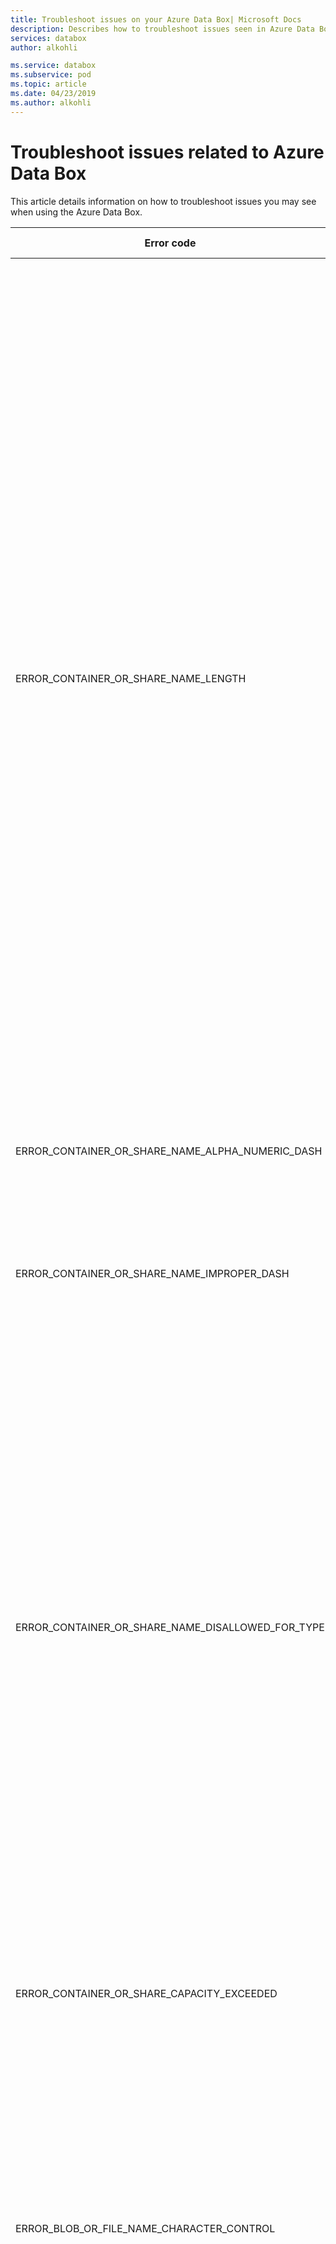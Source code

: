 ```yaml
---
title: Troubleshoot issues on your Azure Data Box| Microsoft Docs 
description: Describes how to troubleshoot issues seen in Azure Data Box when uploading data to Azure.
services: databox
author: alkohli

ms.service: databox
ms.subservice: pod
ms.topic: article
ms.date: 04/23/2019
ms.author: alkohli
---
```


# Troubleshoot issues related to Azure Data Box

This article details information on how to troubleshoot issues you may see when using the Azure Data Box.


|Error code  |Error description  |Suggested resolution  |
|---------|---------|---------|
|ERROR_CONTAINER_OR_SHARE_NAME_LENGTH     |The container or share name must be between 3 and 63 characters.         | The folder under the Data Box (SMB/NFS) share to which you have copied data becomes an Azure container in your storage account. <br> <ul><li>On the **Connect and copy** page of the Data Box local web UI, download and review the error files to identify the folder names with issues.</li> <li>Change the folder name under the Data Box share to make sure that:</li><ul><li>The name has between 3 and 63 characters.</li><li>The names can only have letters, numbers, and hyphens.</li><li>The names can’t start or end with hyphens.</li>The names can’t have consecutive hyphens.</li></ul><li>Examples of valid names: `my-folder-1`, `my-really-extra-long-folder-111`</li><li>Examples of names that aren’t valid: `my-folder_1`, `my`, `--myfolder`, `myfolder--`, `myfolder!`</li><li>For more information, see the Azure naming conventions for [container names]() and [share names]().</li></ul>|
|ERROR_CONTAINER_OR_SHARE_NAME_ALPHA_NUMERIC_DASH    |The container or share name must consist of only letters, numbers, or hyphens.         |         |
|ERROR_CONTAINER_OR_SHARE_NAME_IMPROPER_DASH     |The container names and share names can’t start or end with hyphens and can’t have consecutive hyphens.         |         |
|ERROR_CONTAINER_OR_SHARE_NAME_DISALLOWED_FOR_TYPE     |Improper container names are specified for managed disk shares.          |For managed disks, within each share, the following folders are created which correspond to containers in your storage account: Premium SSD, Standard HDD, and Standard SSD. These folders correspond to the performance tier for the managed disk. <br><li>Make sure that you copy your page blob data (VHDs) into one of these existing folders. Only data from these existing containers is uploaded to Azure.</li><li>Any other folder that is created at the same level as Premium SSD, Standard HDD, and Standard SSD doesn’t correspond to a valid performance tier and can’t be used.</li><li>Remove files or folders created outside of the performance tiers.</li><br>For more information, see [Copy to managed disks](data-box-deploy-copy-data-from-vhds.md#connect-to-data-box).|
|ERROR_CONTAINER_OR_SHARE_CAPACITY_EXCEEDED     |Azure file share limits a share to 5 TB of data. This limit has exceeded for some shares.         |<li>On the **Connect and copy** page of the Data Box local web UI, download and review the error files.</li><li>Identify the folders that have this issue from the error logs and make sure that the files in that folder are under 5 TB.</li>|
|ERROR_BLOB_OR_FILE_NAME_CHARACTER_CONTROL|The blob or file names contain unsupported control characters. |The blobs or the files that you have copied contain names with unsupported characters.<li>On the **Connect and copy** page of the local web UI, download and review the error files.</li><li>Remove or rename the files to remove unsupported characters.</li><br>For more information, see the Azure naming conventions for [blob names]() and [file names]().|
|ERROR_BLOB_OR_FILE_NAME_CHARACTER_ILLEGAL|The blob or file names contain illegal characters.         |The blobs or the files that you have copied contain names with unsupported characters.<li>On the **Connect and copy** page of the local web UI, download and review the error files.</li><li>Remove or rename the files to remove unsupported characters.</li><br>For more information, see the Azure naming conventions for [blob names]() and [file names]().         |
|ERROR_BLOB_OR_FILE_NAME_ENDING    |The blob or file names are ending with bad characters.         |The blobs or the files that you have copied contain names with unsupported characters.<li>On the **Connect and copy** page of the local web UI, download and review the error files.</li><li>Remove or rename the files to remove unsupported characters.</li><br>For more information, see the Azure naming conventions for [blob names]() and [file names]().         |
|ERROR_BLOB_OR_FILE_NAME_SEGMENT_COUNT    |The blob or file name contains too many path segments.          |         |
|ERROR_BLOB_OR_FILE_NAME_AGGREGATE_LENGTH    |The blob or file name is too long.         |The blob or the file names exceed the maximum length.<ul><li>On the **Connect and copy** page of the local web UI, download and review the error files.</li><li>The blob name must not exceed 1024 characters.</li><li>Remove or rename the blob or files so that the names don’t exceed 1024 characters.</li></ul><br>For more information, see the Azure naming conventions for blob names and file names.|
|ERROR_BLOB_OR_FILE_NAME_COMPONENT_LENGTH   |One of the segments in the blob or file name is too long.         |         |
|ERROR_BLOB_OR_FILE_SIZE_LIMIT    |The file size exceeds the maximum file size for upload.         |         |
|ERROR_BLOB_OR_FILE_SIZE_ALIGNMENT    |The blob or file is incorrectly aligned.         |The page blob share on Data Box only supports files that are 512 bytes aligned (for example, VHD/VHDX). Any data copied to the page blob share is uploaded to Azure as page blobs.<br>Remove any non-VHD/VHDX data from the page blob share. You can use shares for block blob or Azure files for generic data.<br>For more information, see [Overview of Page blobs](../../storage/blobs/storage-blob-pageblob-overview.md).|
|ERROR_BLOB_OR_FILE_TYPE_UNSUPPORTED   |An unsupported file type is present in a managed disk share. Only fixed VHDs are allowed.         |Make sure that you only upload the fixed VHDs to create managed disks. <br>VHDX files or dynamic and differencing VHDs are not supported.|
|ERROR_DIRECTORY_DISALLOWED_FOR_TYPE    |A directory is not allowed in any of the pre-existing folders for the managed disks. Only fixed VHDs are allowed in these folders.         |For managed disks, within each share, the following three folders are created which correspond to containers in your storage account: Premium SSD, Standard HDD, and Standard SSD. These folders correspond to the performance tier for the managed disk.<ul><li>Make sure that you copy your page blob data (VHDs) into one of these existing folders.</li><li>A folder or directory is not allowed in these existing folders. Remove any folders that you have created inside the pre-existing folders.</li></ul>For more information, see [Copy to managed disks](data-box-deploy-copy-data-from-vhds.md#connect-to-data-box).|


## Next steps

- Learn about the [Data Box Blob storage system requirements](data-box-system-requirements-rest.md).
